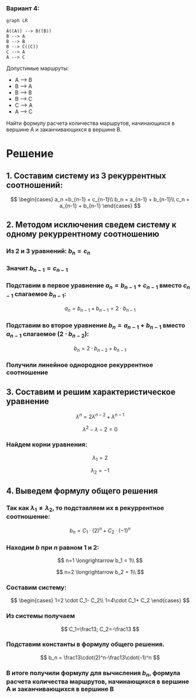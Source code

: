 ### Вариант 4:

```mermaid
graph LR

A((A)) --> B((B))
B --> A
B --> B
B --> C((C))
C --> A
A --> C
```
Допустимые маршруты:
- A --> B
- B --> A
- B --> B
- B --> C
- C --> A
- A --> C

Найти формулу расчета количества маршрутов, начинающихся в вершине A и заканчивающихся в вершине B. 

# Решение
## 1. Составим систему из 3 рекуррентных соотношений:

$$ \begin{cases}  
a_n =b_{n-1} + c_{n-1}\\  
b_n = a_{n-1} + b_{n-1}\\  
c_n = a_{n-1} + b_{n-1} 
\end{cases} $$

## 2. Методом исключения сведем систему к одному рекуррентному соотношению
### Из 2 и 3 уравнений: $b_n=c_n$

### Значит $b_{n-1}=c_{n-1}$
### Подставим в первое уравнение $a_n =b_{n-1} + c_{n-1}$ вместо $c_{n-1}$  слагаемое $b_{n-1}$:

$$
a_n = b_{n-1}+ b_{n-1}=2 \cdot b_{n-1}
$$

### Подставим во второе уравнение $b_n = a_{n-1} + b_{n-1}$ вместо $a_{n-1}$ слагаемое $(2 \cdot b_{n-2})$:

$$
b_n =2 \cdot b_{n-2}+b_{n-1}
$$

### Получили линейное однородное рекуррентное соотношение
## 3. Составим и решим характеристическое уравнение

$$
\lambda^n = 2\lambda^{n-2} + \lambda^{n-1} 
$$

$$
\lambda^2 -\lambda -2 =0
$$

### Найдем корни уравнения:

$$
\lambda_{1} =2 
$$

$$
\lambda_{2} =-1
$$

## 4. Выведем формулу общего решения
### Так как $\lambda_{1} \neq \lambda_{2}$, то подставляем их в рекуррентное соотношение:

$$
b_n =  C_1\cdot(2)^n+C_2\cdot(-1)^n
$$

### Находим $b$ при $n$ равном 1 и 2:

$$
n=1 \longrightarrow b_1 = 1\\
$$

$$
n=2 \longrightarrow b_2 = 1\\
$$

### Составим систему:

$$ \begin{cases}
1=2 \cdot C_1- C_2\\
1=4\cdot C_1+ C_2
\end{cases} $$

### Из системы получаем

$$
C_1=\frac13;  C_2=-\frac13 
$$


### Подставим константы в формулу общего решения.

$$
b_n =  \frac13\cdot(2)^n-\frac13\cdot(-1)^n
$$

### В итоге получили формулу для вычисления $b_n$,  формула расчета количества маршрутов, начинающихся в вершине A и заканчивающихся в вершине B